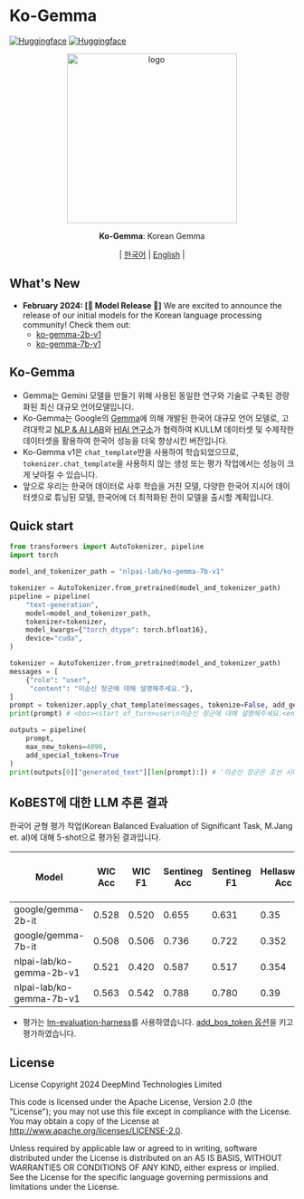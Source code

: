 # Ko-Gemma
  [![Huggingface](https://img.shields.io/badge/Huggingface-ko--gemma--2b--v1-%23800020?style=flat&logo=Pytorch&logoColor=white)](https://huggingface.co/nlpai-lab/ko-gemma-2b-v1)
  [![Huggingface](https://img.shields.io/badge/Huggingface-ko--gemma--7b--v1-%23800020?style=flat&logo=Pytorch&logoColor=white)](https://huggingface.co/nlpai-lab/ko-gemma-7b-v1)
  
<div id="top" align="center">

   <img src="https://github.com/KU-HIAI/Ko-Gemma/assets/60927808/e217e02b-2a52-42d7-bb9a-eab7b1739696" height="300" alt="logo">

**Ko-Gemma**: Korean Gemma

| [한국어](README.md) | [English](docs/README-en.md) |

</div>

## What's New
- **February 2024: [🚀 Model Release 🚀]** We are excited to announce the release of our initial models for the Korean language processing community! Check them out: 
  - [ko-gemma-2b-v1](https://huggingface.co/nlpai-lab/ko-gemma-2b-v1)
  - [ko-gemma-7b-v1](https://huggingface.co/nlpai-lab/ko-gemma-7b-v1)


## Ko-Gemma

- Gemma는 Gemini 모델을 만들기 위해 사용된 동일한 연구와 기술로 구축된 경량화된 최신 대규모 언어모델입니다.
- Ko-Gemma는 Google의 [Gemma](https://blog.google/technology/developers/gemma-open-models/)에 의해 개발된 한국어 대규모 언어 모델로, 고려대학교 [NLP & AI LAB](https://github.com/nlpai-lab)와 [HIAI 연구소](http://hiai.kr/intro/intro-vision/)가 협력하여 KULLM 데이터셋 및 수제작한 데이터셋을 활용하여 한국어 성능을 더욱 향상시킨 버전입니다.
- Ko-Gemma v1은 `chat_template`만을 사용하여 학습되었으므로, `tokenizer.chat_template`을 사용하지 않는 생성 또는 평가 작업에서는 성능이 크게 낮아질 수 있습니다.
- 앞으로 우리는 한국어 데이터로 사후 학습을 거친 모델, 다양한 한국어 지시어 데이터셋으로 튜닝된 모델, 한국어에 더 최적화된 전이 모델을 출시할 계획입니다.


## Quick start

```python
from transformers import AutoTokenizer, pipeline
import torch

model_and_tokenizer_path = "nlpai-lab/ko-gemma-7b-v1"

tokenizer = AutoTokenizer.from_pretrained(model_and_tokenizer_path)
pipeline = pipeline(
    "text-generation",
    model=model_and_tokenizer_path,
    tokenizer=tokenizer,
    model_kwargs={"torch_dtype": torch.bfloat16},
    device="cuda",
)

tokenizer = AutoTokenizer.from_pretrained(model_and_tokenizer_path)
messages = [
    {"role": "user", 
     "content": "이순신 장군에 대해 설명해주세요."},
]
prompt = tokenizer.apply_chat_template(messages, tokenize=False, add_generation_prompt=True) # Don't use `pipeline.tokenizer`
print(prompt) # <bos><start_of_turn>user\n이순신 장군에 대해 설명해주세요.<end_of_turn>\n<start_of_turn>model\n

outputs = pipeline(
    prompt,
    max_new_tokens=4096,
    add_special_tokens=True
)
print(outputs[0]["generated_text"][len(prompt):]) # '이순신 장군은 조선 시대의 대표적인 군사 지도자이자 전략가입니다. 그는 조선 시대의 수도인 한양에서 태어났으며, 조선 시대 군대에서 다양한 지도자로 활동했습니다.\n\n이순신 장군의 가장 주목할 만한 업적 중 하나는 1592년부터 1598년까지 일본이 조선을 침공한 일본 전쟁에서의 활동입니다. 이 전쟁에서 이순신 장군은 조선 군대의 전략적인 지도자로 활동하며 일본의 침략에 저항하는 데 큰 역할을 했습니다.\n\n이순신 장군은 전투에서의 용기와 전술적 지성으로 유명했습니다. 그는 전투에서 전술적인 사고를 발휘하고 적의 약점을 공격하는 것으로 유명했습니다. 또한 그는 조선 군대의 전력을 고취하고 전투에서 승리하는 데 도움이 되는 연설과 격려의 말을 전하는 것으로도 유명했습니다.\n\n이순신 장군은 전쟁이 끝난 후에도 조선 군대에서 계속 활동하며 조선 군대의 지도자로 활동했습니다. 그는 조선 군대의 전력을 유지하고 조선의 안보를 지키는 데 큰 역할을 했습니다.\n\n이순신 장군은 조선 시대의 대표적인 군사 지도자이자 전략가로 기억되고 있습니다. 그의 용기와 전술적 지성, 그리고 조선 군대의 전력을 유지하는 데 기여한 공로는 그를 전설적인 인물로 만들었습니다.'
```


## KoBEST에 대한 LLM 추론 결과

한국어 균형 평가 작업(Korean Balanced Evaluation of Significant Task, M.Jang et. al)에 대해 5-shot으로 평가된 결과입니다.

| Model                          | WIC Acc | WIC F1 | Sentineg Acc | Sentineg F1 | Hellaswag Acc | Hellaswag F1 | COPA Acc | BoolQ Acc | BoolQ F1 | Avg F1 | Avg F1 (Excl. Sentineg, WIC) |
|--------------------------------|---------|--------|--------------|-------------|---------------|--------------|----------|-----------|----------|--------|-----------------------------|
| google/gemma-2b-it             | 0.528   | 0.520  | 0.655        | 0.631       | 0.35          | 0.347        | 0.42     | 0.526     | 0.525    | 0.536  | 0.510                       |
| google/gemma-7b-it             | 0.508   | 0.506  | 0.736        | 0.722       | 0.352         | 0.349        | 0.42     | 0.544     | 0.543    | 0.573  | 0.545                       |
| nlpai-lab/ko-gemma-2b-v1       | 0.521   | 0.420  | 0.587        | 0.517       | 0.354         | 0.350        | 0.456    | 0.595     | 0.594    | 0.506  | 0.532                       |
| nlpai-lab/ko-gemma-7b-v1       | 0.563   | 0.542  | 0.788        | 0.780       | 0.39          | 0.388        | 0.488    | 0.639     | 0.638    | 0.629  | 0.608                       |

- 평가는 [lm-evaluation-harness](https://github.com/EleutherAI/lm-evaluation-harness/)를 사용하였습니다. [add_bos_token 옵션](https://github.com/EleutherAI/lm-evaluation-harness/pull/1465)을 키고 평가하였습니다.

## License
License
Copyright 2024 DeepMind Technologies Limited

This code is licensed under the Apache License, Version 2.0 (the "License"); you may not use this file except in compliance with the License. You may obtain a copy of the License at http://www.apache.org/licenses/LICENSE-2.0.

Unless required by applicable law or agreed to in writing, software distributed under the License is distributed on an AS IS BASIS, WITHOUT WARRANTIES OR CONDITIONS OF ANY KIND, either express or implied. See the License for the specific language governing permissions and limitations under the License.
